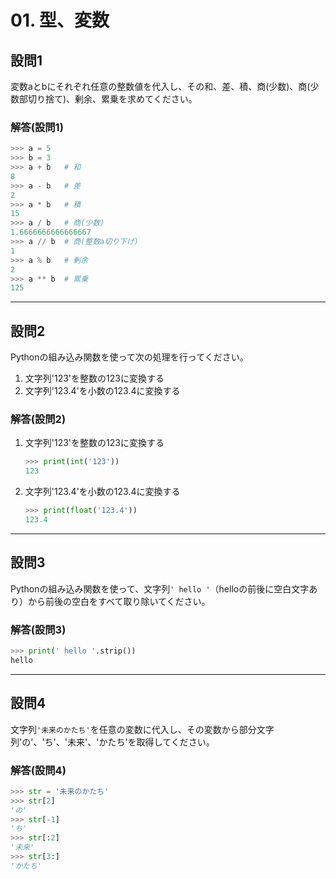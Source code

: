 # 01. 型、変数

## 設問1

変数aとbにそれぞれ任意の整数値を代入し、その和、差、積、商(少数)、商(少数部切り捨て)、剰余、累乗を求めてください。

### 解答(設問1)

```python
>>> a = 5
>>> b = 3
>>> a + b   # 和
8
>>> a - b   # 差
2
>>> a * b   # 積
15
>>> a / b   # 商(少数)
1.6666666666666667
>>> a // b  # 商(整数a切り下げ)
1
>>> a % b   # 剰余
2
>>> a ** b  # 累乗
125
```

---

## 設問2

Pythonの組み込み関数を使って次の処理を行ってください。  

1. 文字列'123'を整数の123に変換する
1. 文字列'123.4'を小数の123.4に変換する

### 解答(設問2)

1. 文字列'123'を整数の123に変換する

    ```python
    >>> print(int('123'))
    123
    ```

1. 文字列'123.4'を小数の123.4に変換する

    ```python
    >>> print(float('123.4'))
    123.4
    ```

---

## 設問3

Pythonの組み込み関数を使って、文字列```' hello '```（helloの前後に空白文字あり）から前後の空白をすべて取り除いてください。

### 解答(設問3)

```python
>>> print(' hello '.strip())
hello
```

---

## 設問4

文字列```'未来のかたち'```を任意の変数に代入し、その変数から部分文字列'の'、'ち'、'未来'、'かたち'を取得してください。

### 解答(設問4)

```python
>>> str = '未来のかたち'
>>> str[2]
'の'
>>> str[-1]
'ち'
>>> str[:2]
'未来'
>>> str[3:]
'かたち'
```
